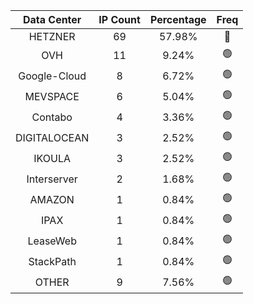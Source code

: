 | Data Center | IP Count | Percentage | Freq |
|:------------:|:--------:|:-----------:|:-----:|
| HETZNER | 69 | 57.98% | 🔴 |
| OVH | 11 | 9.24% | 🟢 |
| Google-Cloud | 8 | 6.72% | 🟢 |
| MEVSPACE | 6 | 5.04% | 🟢 |
| Contabo | 4 | 3.36% | 🟢 |
| DIGITALOCEAN | 3 | 2.52% | 🟢 |
| IKOULA | 3 | 2.52% | 🟢 |
| Interserver | 2 | 1.68% | 🟢 |
| AMAZON | 1 | 0.84% | 🟢 |
| IPAX | 1 | 0.84% | 🟢 |
| LeaseWeb | 1 | 0.84% | 🟢 |
| StackPath | 1 | 0.84% | 🟢 |
| OTHER | 9 | 7.56% | 🟢 |